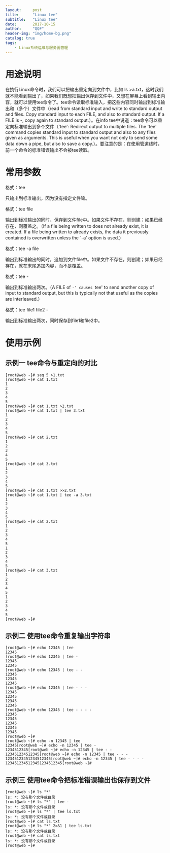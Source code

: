 ```yaml
---
layout:     post
title:      "Linux tee"
subtitle:   "Linux tee"
date:       2017-10-15
author:     "QQF"
header-img: "img/home-bg.png"
catalog: true
tags:
    - Linux系统运维与服务器管理
---
```


# 用途说明

在执行Linux命令时，我们可以把输出重定向到文件中，比如 ls >a.txt，这时我们就不能看到输出了，如果我们既想把输出保存到文件中，又想在屏幕上看到输出内容，就可以使用tee命令了。tee命令读取标准输入，把这些内容同时输出到标准输出和（多个）文件中（read from standard input and write to standard output and files. Copy standard input to each FILE, and also to standard output. If a FILE is -, copy again to standard output.）。在info tee中说道：tee命令可以重定向标准输出到多个文件（'tee': Redirect output to multiple files. The 'tee' command copies standard input to standard output and also to any files given as arguments.  This is useful when you want not only to send some data down a pipe, but also to save a copy.）。要注意的是：在使用管道线时，前一个命令的标准错误输出不会被tee读取。

# 常用参数

格式：tee

只输出到标准输出，因为没有指定文件嘛。
 
格式：tee file

输出到标准输出的同时，保存到文件file中。如果文件不存在，则创建；如果已经存在，则覆盖之。（If a file being written to does not already exist, it is created. If a file being written to already exists, the data it previously
contained is overwritten unless the `-a' option is used.）
 
格式：tee -a file

输出到标准输出的同时，追加到文件file中。如果文件不存在，则创建；如果已经存在，就在末尾追加内容，而不是覆盖。
 
格式：tee -

输出到标准输出两次。（A FILE of `-' causes `tee' to send another copy of input to standard output, but this is typically not that useful as the copies are interleaved.）
 
格式：tee file1 file2 -

输出到标准输出两次，同时保存到file1和file2中。
 
# 使用示例

## 示例一 tee命令与重定向的对比

```
[root@web ~]# seq 5 >1.txt 
[root@web ~]# cat 1.txt 
1
2
3
4
5
[root@web ~]# cat 1.txt >2.txt 
[root@web ~]# cat 1.txt | tee 3.txt 
1
2
3
4
5
[root@web ~]# cat 2.txt 
1
2
3
4
5
[root@web ~]# cat 3.txt 
1
2
3
4
5
[root@web ~]# cat 1.txt >>2.txt 
[root@web ~]# cat 1.txt | tee -a 3.txt 
1
2
3
4
5
[root@web ~]# cat 2.txt 
1
2
3
4
5
1
2
3
4
5
[root@web ~]# cat 3.txt 
1
2
3
4
5
1
2
3
4
5
[root@web ~]#
```

## 示例二 使用tee命令重复输出字符串

```
[root@web ~]# echo 12345 | tee 
12345
[root@web ~]# echo 12345 | tee - 
12345
12345
[root@web ~]# echo 12345 | tee - - 
12345
12345
12345
[root@web ~]# echo 12345 | tee - - - 
12345
12345
12345
12345
[root@web ~]# echo 12345 | tee - - - - 
12345
12345
12345
12345
12345
[root@web ~]#
[root@web ~]# echo -n 12345 | tee
12345[root@web ~]# echo -n 12345 | tee - 
1234512345[root@web ~]# echo -n 12345 | tee - - 
123451234512345[root@web ~]# echo -n 12345 | tee - - - 
12345123451234512345[root@web ~]# echo -n 12345 | tee - - - - 
1234512345123451234512345[root@web ~]#
```

## 示例三 使用tee命令把标准错误输出也保存到文件

```
[root@web ~]# ls "*" 
ls: *: 没有那个文件或目录
[root@web ~]# ls "*" | tee - 
ls: *: 没有那个文件或目录
[root@web ~]# ls "*" | tee ls.txt 
ls: *: 没有那个文件或目录
[root@web ~]# cat ls.txt 
[root@web ~]# ls "*" 2>&1 | tee ls.txt 
ls: *: 没有那个文件或目录
[root@web ~]# cat ls.txt 
ls: *: 没有那个文件或目录
[root@web ~]#
```
